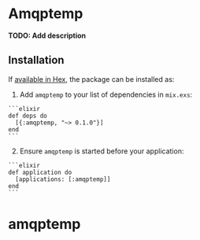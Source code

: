 # Amqptemp

**TODO: Add description**

## Installation

If [available in Hex](https://hex.pm/docs/publish), the package can be installed as:

  1. Add `amqptemp` to your list of dependencies in `mix.exs`:

    ```elixir
    def deps do
      [{:amqptemp, "~> 0.1.0"}]
    end
    ```

  2. Ensure `amqptemp` is started before your application:

    ```elixir
    def application do
      [applications: [:amqptemp]]
    end
    ```

# amqptemp
